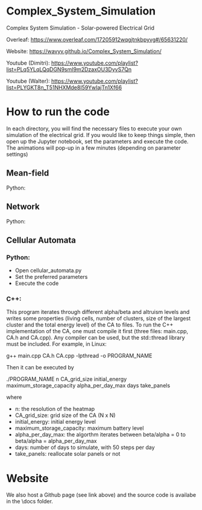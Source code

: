 # Complex_System_Simulation
Complex System Simulation - Solar-powered Electrical Grid

Overleaf: https://www.overleaf.com/17205912wqgjtnkbpyvg#/65631220/

Website: https://wavyv.github.io/Complex_System_Simulation/

Youtube (Dimitri): https://www.youtube.com/playlist?list=PLq5YLqLQqDGN9smI9m2DzaxOU3DyvS7Qn

Youtube (Walter): https://www.youtube.com/playlist?list=PLYGKT8n_T51NHXMde8I59YwIajTn1Xf66

# How to run the code

In each directory, you will find the necessary files to execute your own simulation of the electrical grid. If you would like to keep things simple, then open up the Jupyter notebook, set the parameters and execute the code. The animations will pop-up in a few minutes (depending on parameter settings) 

## Mean-field

Python:

## Network

Python:

## Cellular Automata

### Python:

- Open cellular_automata.py
- Set the preferred parameters
- Execute the code

### C++:

This program iterates through different alpha/beta and altruism levels and writes some properties (living cells, number of clusters, size of the largest cluster and the total energy level) of the CA to files. 
To run the C++ implementation of the CA, one must compile it first (three files: main.cpp, CA.h and CA.cpp). Any compiler can be used, but the std::thread library must be included. For example, in Linux:

g++ main.cpp CA.h CA.cpp -lpthread -o PROGRAM_NAME

Then it can be executed by 

./PROGRAM_NAME n CA_grid_size initial_energy maximum_storage_capacity alpha_per_day_max days take_panels

where

- n: the resolution of the heatmap
- CA_grid_size: grid size of the CA (N x N)
- initial_energy: initial energy level
- maximum_storage_capacity: maximum battery level
- alpha_per_day_max: the algorthm iterates between beta/alpha = 0 to beta/alpha = alpha_per_day_max
- days: number of days to simulate, with 50 steps per day
- take_panels: reallocate solar panels or not

# Website

We also host a Github page (see link above) and the source code is availabe in the \docs folder.
